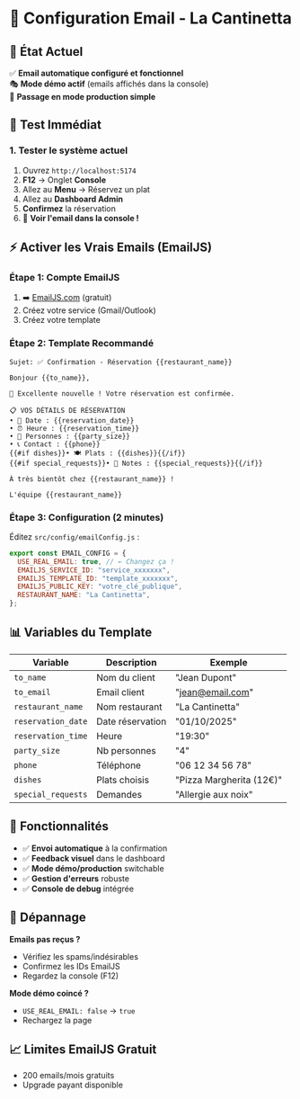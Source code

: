 # 📧 Configuration Email - La Cantinetta

## 🎯 État Actuel

✅ **Email automatique configuré et fonctionnel**  
🎭 **Mode démo actif** (emails affichés dans la console)  
🔄 **Passage en mode production simple**

## 🚀 Test Immédiat

### 1. Tester le système actuel

1. Ouvrez `http://localhost:5174`
2. **F12** → Onglet **Console**
3. Allez au **Menu** → Réservez un plat
4. Allez au **Dashboard Admin**
5. **Confirmez** la réservation
6. 🎉 **Voir l'email dans la console !**

## ⚡ Activer les Vrais Emails (EmailJS)

### Étape 1: Compte EmailJS

1. ➡️ [EmailJS.com](https://www.emailjs.com/) (gratuit)
2. Créez votre service (Gmail/Outlook)
3. Créez votre template

### Étape 2: Template Recommandé

```
Sujet: ✅ Confirmation - Réservation {{restaurant_name}}

Bonjour {{to_name}},

🎉 Excellente nouvelle ! Votre réservation est confirmée.

📋 VOS DÉTAILS DE RÉSERVATION
• 📅 Date : {{reservation_date}}
• ⏰ Heure : {{reservation_time}}
• 👥 Personnes : {{party_size}}
• 📞 Contact : {{phone}}
{{#if dishes}}• 🍽️ Plats : {{dishes}}{{/if}}
{{#if special_requests}}• 💬 Notes : {{special_requests}}{{/if}}

À très bientôt chez {{restaurant_name}} !

L'équipe {{restaurant_name}}
```

### Étape 3: Configuration (2 minutes)

Éditez `src/config/emailConfig.js` :

```javascript
export const EMAIL_CONFIG = {
  USE_REAL_EMAIL: true, // ← Changez ça !
  EMAILJS_SERVICE_ID: "service_xxxxxxx",
  EMAILJS_TEMPLATE_ID: "template_xxxxxxx",
  EMAILJS_PUBLIC_KEY: "votre_clé_publique",
  RESTAURANT_NAME: "La Cantinetta",
};
```

## 📊 Variables du Template

| Variable           | Description      | Exemple                  |
| ------------------ | ---------------- | ------------------------ |
| `to_name`          | Nom du client    | "Jean Dupont"            |
| `to_email`         | Email client     | "jean@email.com"         |
| `restaurant_name`  | Nom restaurant   | "La Cantinetta"          |
| `reservation_date` | Date réservation | "01/10/2025"             |
| `reservation_time` | Heure            | "19:30"                  |
| `party_size`       | Nb personnes     | "4"                      |
| `phone`            | Téléphone        | "06 12 34 56 78"         |
| `dishes`           | Plats choisis    | "Pizza Margherita (12€)" |
| `special_requests` | Demandes         | "Allergie aux noix"      |

## 🔧 Fonctionnalités

- ✅ **Envoi automatique** à la confirmation
- ✅ **Feedback visuel** dans le dashboard
- ✅ **Mode démo/production** switchable
- ✅ **Gestion d'erreurs** robuste
- ✅ **Console de debug** intégrée

## 🐛 Dépannage

**Emails pas reçus ?**

- Vérifiez les spams/indésirables
- Confirmez les IDs EmailJS
- Regardez la console (F12)

**Mode démo coincé ?**

- `USE_REAL_EMAIL: false` → `true`
- Rechargez la page

## 📈 Limites EmailJS Gratuit

- 200 emails/mois gratuits
- Upgrade payant disponible
